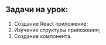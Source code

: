 ## Задачи на урок:

1. Создание React приложение;
2. Изучение структуры приложения;
3. Создание компонента.